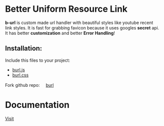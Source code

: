 # Better Uniform Resource Link
**b-url** is custom made url handler with beautiful styles like youtube recent link styles. It is fast for grabbing favicon because it uses googles **secret** api. It has better **customization** and better **Error Handling**!



      
## Installation:
Include this files to your project:
- [burl.js](https://github.com/MuhammadMehediHasan/burl/blob/main/burl.js)
- [burl.css](https://github.com/MuhammadMehediHasan/burl/blob/main/burl.css)

Fork github repo: [<img src="https://www.google.com/s2/favicons?domain=github.com&sz=64" style="height:16px">burl](https://github.com/MuhammadMehediHasan/burl)



# Documentation

[Visit](update_this_link)